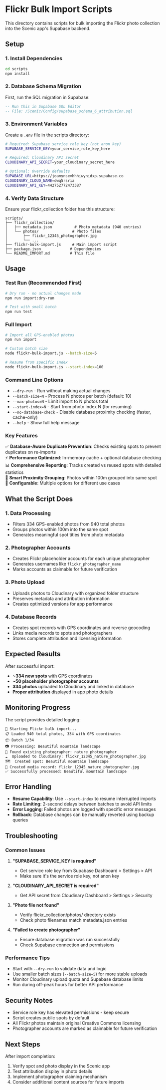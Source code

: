 # Flickr Bulk Import Scripts

This directory contains scripts for bulk importing the Flickr photo collection into the Scenic app's Supabase backend.

## Setup

### 1. Install Dependencies

```bash
cd scripts
npm install
```

### 2. Database Schema Migration

First, run the SQL migration in Supabase:

```sql
-- Run this in Supabase SQL Editor
-- File: /Scenic/Config/supabase_schema_6_attribution.sql
```

### 3. Environment Variables

Create a `.env` file in the scripts directory:

```bash
# Required: Supabase service role key (not anon key)
SUPABASE_SERVICE_KEY=your_service_role_key_here

# Required: Cloudinary API secret
CLOUDINARY_API_SECRET=your_cloudinary_secret_here

# Optional: Override defaults
SUPABASE_URL=https://joamynsevhhhiwynidxp.supabase.co
CLOUDINARY_CLOUD_NAME=dwq5rsria
CLOUDINARY_API_KEY=442752772473387
```

### 4. Verify Data Structure

Ensure your flickr_collection folder has this structure:
```
scripts/
├── flickr_collection/
│   ├── metadata.json          # Photo metadata (940 entries)
│   └── photos/               # Photo files
│       ├── flickr_12345_photographer.jpg
│       └── ...
├── flickr-bulk-import.js     # Main import script
├── package.json             # Dependencies
└── README_IMPORT.md         # This file
```

## Usage

### Test Run (Recommended First)

```bash
# Dry run - no actual changes made
npm run import:dry-run

# Test with small batch
npm run test
```

### Full Import

```bash
# Import all GPS-enabled photos
npm run import

# Custom batch size
node flickr-bulk-import.js --batch-size=5

# Resume from specific index
node flickr-bulk-import.js --start-index=100
```

### Command Line Options

- `--dry-run` - Run without making actual changes
- `--batch-size=N` - Process N photos per batch (default: 10)  
- `--max-photos=N` - Limit import to N photos total
- `--start-index=N` - Start from photo index N (for resuming)
- `--no-database-check` - Disable database proximity checking (faster, cache-only)
- `--help` - Show full help message

### Key Features

✅ **Database-Aware Duplicate Prevention**: Checks existing spots to prevent duplicates on re-imports  
⚡ **Performance Optimized**: In-memory cache + optional database checking  
📊 **Comprehensive Reporting**: Tracks created vs reused spots with detailed statistics  
🎯 **Smart Proximity Grouping**: Photos within 100m grouped into same spot  
🔧 **Configurable**: Multiple options for different use cases

## What the Script Does

### 1. Data Processing
- Filters 334 GPS-enabled photos from 940 total photos
- Groups photos within 100m into the same spot
- Generates meaningful spot titles from photo metadata

### 2. Photographer Accounts
- Creates Flickr placeholder accounts for each unique photographer
- Generates usernames like `flickr_photographer_name`
- Marks accounts as claimable for future verification

### 3. Photo Upload
- Uploads photos to Cloudinary with organized folder structure
- Preserves metadata and attribution information
- Creates optimized versions for app performance

### 4. Database Records
- Creates spot records with GPS coordinates and reverse geocoding
- Links media records to spots and photographers
- Stores complete attribution and licensing information

## Expected Results

After successful import:
- **~334 new spots** with GPS coordinates
- **~50 placeholder photographer accounts** 
- **334 photos** uploaded to Cloudinary and linked in database
- **Proper attribution** displayed in app photo details

## Monitoring Progress

The script provides detailed logging:
```
🚀 Starting Flickr bulk import...
📋 Loaded 940 total photos, 334 with GPS coordinates
📦 Batch 1/34
📷 Processing: Beautiful mountain landscape
👤 Found existing photographer: nature_photographer
☁️  Uploaded to Cloudinary: flickr_12345_nature_photographer.jpg
🗺️  Created spot: Beautiful mountain landscape
📸 Created media record: flickr_12345_nature_photographer.jpg
✅ Successfully processed: Beautiful mountain landscape
```

## Error Handling

- **Resume Capability**: Use `--start-index` to resume interrupted imports
- **Rate Limiting**: 2-second delays between batches to avoid API limits
- **Error Logging**: Failed photos are logged with specific error messages
- **Rollback**: Database changes can be manually reverted using backup queries

## Troubleshooting

### Common Issues

1. **"SUPABASE_SERVICE_KEY is required"**
   - Get service role key from Supabase Dashboard > Settings > API
   - Make sure it's the service role key, not anon key

2. **"CLOUDINARY_API_SECRET is required"**
   - Get API secret from Cloudinary Dashboard > Settings > Security

3. **"Photo file not found"**
   - Verify flickr_collection/photos/ directory exists
   - Check photo filenames match metadata.json entries

4. **"Failed to create photographer"**
   - Ensure database migration was run successfully
   - Check Supabase connection and permissions

### Performance Tips

- Start with `--dry-run` to validate data and logic
- Use smaller batch sizes (`--batch-size=5`) for more stable uploads
- Monitor Cloudinary upload quota and Supabase database limits
- Run during off-peak hours for better API performance

## Security Notes

- Service role key has elevated permissions - keep secure
- Script creates public spots by default
- All Flickr photos maintain original Creative Commons licensing
- Photographer accounts are marked as claimable for future verification

## Next Steps

After import completion:
1. Verify spot and photo display in the Scenic app
2. Test attribution display in photo details
3. Implement photographer claiming mechanism
4. Consider additional content sources for future imports